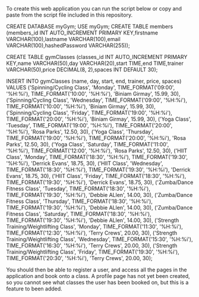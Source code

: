 To create this web application you can run the script below or copy and paste from the script file included in this repository.

CREATE DATABASE myGym;
USE myGym;
CREATE TABLE members (members_id INT AUTO_INCREMENT PRIMARY KEY,firstname VARCHAR(100),lastname VARCHAR(100),email VARCHAR(100),hashedPassword VARCHAR(255));

CREATE TABLE gymClasses (classes_id INT AUTO_INCREMENT PRIMARY KEY,name VARCHAR(50),day VARCHAR(20),start TIME,end TIME,trainer VARCHAR(50),price DECIMAL(8, 2),spaces INT DEFAULT 30);

INSERT INTO gymClasses (name, day, start, end, trainer, price, spaces)
VALUES 
    ('Spinning/Cycling Class', 'Monday', TIME_FORMAT('09:00', '%H:%i'), TIME_FORMAT('10:00', '%H:%i'), 'Biniam Girmay', 15.99, 30),
    ('Spinning/Cycling Class', 'Wednesday', TIME_FORMAT('09:00', '%H:%i'), TIME_FORMAT('10:00', '%H:%i'), 'Biniam Girmay', 15.99, 30),
    ('Spinning/Cycling Class', 'Friday', TIME_FORMAT('19:00', '%H:%i'), TIME_FORMAT('20:00', '%H:%i'), 'Biniam Girmay', 15.99, 30),
    ('Yoga Class', 'Tuesday', TIME_FORMAT('19:00', '%H:%i'), TIME_FORMAT('20:00', '%H:%i'), 'Rosa Parks', 12.50, 30),
    ('Yoga Class', 'Thursday', TIME_FORMAT('19:00', '%H:%i'), TIME_FORMAT('20:00', '%H:%i'), 'Rosa Parks', 12.50, 30),
    ('Yoga Class', 'Saturday', TIME_FORMAT('11:00', '%H:%i'), TIME_FORMAT('12:00', '%H:%i'), 'Rosa Parks', 12.50, 30),
    ('HIIT Class', 'Monday', TIME_FORMAT('18:30', '%H:%i'), TIME_FORMAT('19:30', '%H:%i'), 'Derrick Evans', 18.75, 30),
    ('HIIT Class', 'Wednesday', TIME_FORMAT('18:30', '%H:%i'), TIME_FORMAT('19:30', '%H:%i'), 'Derrick Evans', 18.75, 30),
    ('HIIT Class', 'Friday', TIME_FORMAT('18:30', '%H:%i'), TIME_FORMAT('19:30', '%H:%i'), 'Derrick Evans', 18.75, 30),
    ('Zumba/Dance Fitness Class', 'Tuesday', TIME_FORMAT('18:30', '%H:%i'), TIME_FORMAT('19:30', '%H:%i'), 'Debbie ALlen', 14.00, 30),
    ('Zumba/Dance Fitness Class', 'Thursday', TIME_FORMAT('18:30', '%H:%i'), TIME_FORMAT('19:30', '%H:%i'), 'Debbie ALlen', 14.00, 30),
    ('Zumba/Dance Fitness Class', 'Saturday', TIME_FORMAT('18:30', '%H:%i'), TIME_FORMAT('19:30', '%H:%i'), 'Debbie ALlen', 14.00, 30),
    ('Strength Training/Weightlifting Class', 'Monday', TIME_FORMAT('11:30', '%H:%i'), TIME_FORMAT('12:30', '%H:%i'), 'Terry Crews', 20.00, 30),
    ('Strength Training/Weightlifting Class', 'Wednesday', TIME_FORMAT('15:30', '%H:%i'), TIME_FORMAT('16:30', '%H:%i'), 'Terry Crews', 20.00, 30),
    ('Strength Training/Weightlifting Class', 'Friday', TIME_FORMAT('19:30', '%H:%i'), TIME_FORMAT('20:30', '%H:%i'), 'Terry Crews', 20.00, 30);

You should then be able to register a user, and access all the pages in the application and book onto a class.
A profile page has not yet been created, so you cannot see what classes the user has been booked on, but this is a feature to been added.
